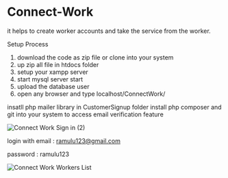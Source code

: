 # Connect-Work
it helps to create worker accounts and take the service from the worker.

Setup Process
1. download the code as zip file or clone into your system
2. up zip all file in htdocs folder
3. setup your xampp server
4. start mysql server start
5. upload the database user
6. open any browser and type localhost/ConnectWork/

insatll php mailer library in CustomerSignup folder
install php composer and git into your system to access email verification feature

![Connect Work   Sign in (2)](https://github.com/ChunchuManoj/Connect-Work/assets/135858773/20de5919-4f26-47ce-9ad3-16fbddff2249)

login with
email : ramulu123@gmail.com

password : ramulu123

![Connect Work   Workers List](https://github.com/ChunchuManoj/Connect-Work/assets/135858773/22714fab-3169-41ba-8d1a-c96b364bcbb7)
